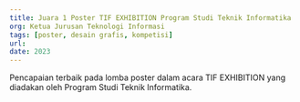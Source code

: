 ```yaml
---
title: Juara 1 Poster TIF EXHIBITION Program Studi Teknik Informatika
org: Ketua Jurusan Teknologi Informasi
tags: [poster, desain grafis, kompetisi]
url: 
date: 2023
---
```


Pencapaian terbaik pada lomba poster dalam acara TIF EXHIBITION yang diadakan oleh Program Studi Teknik Informatika.